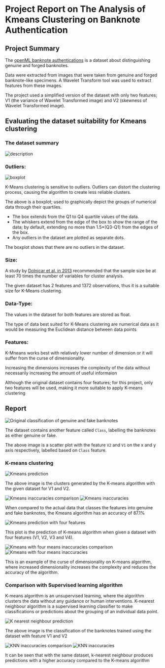 # Project Report on The Analysis of Kmeans Clustering on Banknote Authentication

## Project Summary
The [openML banknote authentications](https://www.openml.org/search?type=data&sort=runs&id=1462&status=active) is a dataset about distinguishing genuine and forged banknotes.

Data were extracted from images that were taken from genuine and forged banknote-like specimens. A Wavelet Transform tool was used to extract features from these images.

The project used a simplified version of the dataset with only two features; V1 (the variance of Wavelet Transformed image) and V2 (skewness of Wavelet Transformed image).

## Evaluating the dataset suitability for Kmeans clustering
### The dataset summary
![description](images/described_data.png)

### 0utliers:
![boxplot](images/boxplot_image.png)

K-Means clustering is sensitive to outliers. Outliers can distort the clustering process, causing the algorithm to create less reliable clusters.

The above is a boxplot; used to graphically depict the groups of numerical data through their quartiles.
- The box extends from the Q1 to Q4 quartile values of the data.
- The whiskers extend from the edge of the box to show the range of the data; by default, extending no more than 1.5*(Q3-Q1) from the edges of the box.
- Any outliers in the dataset are plotted as separate dots.

The boxplot shows that there are no outliers in the dataset.

### Size:
A study by [Dolnicar et al. in 2013](https://journals.sagepub.com/doi/full/10.1177/0047287513496475) recommended that the sample size be at least 70 times the number of variables for cluster analysis.

The given dataset has 2 features and 1372 observations, thus it is a suitable size for K-Means clustering.

### Data-Type:
The values in the dataset for both features are stored as float.

The type of data best suited for K-Means clustering are numerical data as it would be measuring the Euclidean distance between data points

### Features:
K-Mneans works best with relatively lower number of dimension or it will suffer from the curse of dimensionality.

Increasing the dimensions increases the complexity of the data without necessarily increasing the amount of useful informaion

Although the original dataset contains four features; for this project, only two features will be used, making it more suitable to apply K-means clustering

## Report
![Original classification of genuine and fake banknotes](images/banknote_authentication_correct_labels.png)

The dataset contains another feature called `Class`, labelling the banknotes as either genuine or fake. 

The above image is a scatter plot with the feature `V2` and `V1` on the x and y axis respectively, labelled based on `Class` feature.

### K-means clustering
![Kmeans prediction](images/Kmeans_prediction.png)

The above image is the clusters generated by the K-means algorithm with the given dataset for V1 and V2.

![Kmeans inaccuracies comparison](images/Kmeans_inaccuracies_over_accurate.png)
![Kmeans inaccuracies](images/Kmeans_inaccuracies.png)

When compared to the actual data that classes the features into genuine and fake banknotes, the Kmeans algorithm has an accuracy of 87.1%

![Kmeans prediction with four features](images/Kmeans_curse_of_dimensionality.png)

This plot is the prediction of K-means algorithm when given a dataset with four features (V1, V2, V3 and V4).

![Kmeans with four means inaccuracies comparison](images/Kmeans_curse_inaccuracies_comparison.png)
![Kmeans with four means inaccuracies](images/Kmeans_curse_inaccuracies.png)

This is an example of the curse of dimensionality on K-means algorithm, where increased dimensionality increases the complexity and reduces the accuracy of the algorithm.

### Comparison with Supervised learning algorithm
K-means algorithm is an unsupervised learning, where the algorithm clusters the data without any guidance or human interventions.
K-nearest neighbour algorithm is a supervised learning classifier to make classifications or predictions about the grouping of an individual data point.

![K nearest neighbour prediction](images/KNN_prediction.png)

The above image is the classification of the banknotes trained using the dataset with feature V1 and V2

![KNN inaccuracies comparison](images/KNN_inaccuracies_comparison.png)
![KNN inaccuracies](images/KNN_inaccuracies.png)

It can be seen that with the same dataset, k-nearest neighbour produces predictions with a higher accuracy compared to the K-means algorithm
